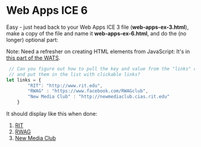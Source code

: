 # Web Apps ICE 6

Easy - just head back to your Web Apps ICE 3 file (**web-apps-ex-3.html**), make a copy of the file and name it **web-apps-ex-6.html**, and do the (no longer) optional part:

Note: Need a refresher on creating HTML elements from JavaScript: It's in [this part of the WATS](web-apps-4.md).

```javascript
 // Can you figure out how to pull the key and value from the "links" object literal?
 // and put them in the list with clickable links?
let links = {
		"RIT": "http://www.rit.edu",
		"RWAG" : "https://www.facebook.com/RWAGclub",
		"New Media Club" : "http://newmediaclub.cias.rit.edu"
	}
```

It should display like this when done:

1. [RIT](http://www.rit.edu)
1. [RWAG](https://www.facebook.com/RWAGclub)
1. [New Media Club](http://newmediaclub.cias.rit.edu)
